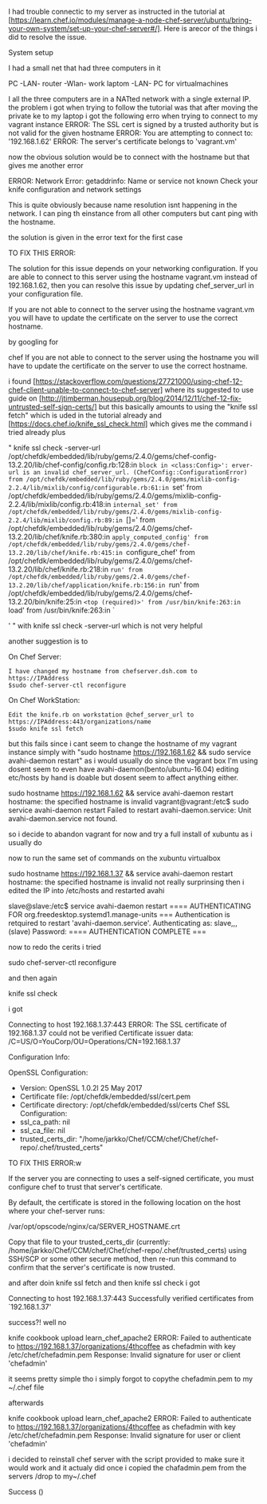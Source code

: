 I had trouble connectic to my server as instructed in the tutorial at [https://learn.chef.io/modules/manage-a-node-chef-server/ubuntu/bring-your-own-system/set-up-your-chef-server#/]. Here is arecor of the things i did to resolve the issue.

System setup

I had a small net that had three computers in it 

PC -LAN- router -Wlan- work laptom
	-LAN-
  PC for virtualmachines

I all the three computers are in a NATted network with a single external IP. the problem i got when trying to follow the tutorial was that after moving the private ke to my laptop i got the following erro when trying to connect to my vagrant instance ERROR: The SSL cert is signed by a trusted authority but is not valid for the given hostname
ERROR: You are attempting to connect to:   '192.168.1.62'
ERROR: The server's certificate belongs to 'vagrant.vm'

now the obvious solution would be to connect with the hostname but that gives me another error

ERROR: Network Error: getaddrinfo: Name or service not known
Check your knife configuration and network settings

This is quite obviously because name resolution isnt happening in the network. I can ping th einstance from all other computers but cant ping with the hostname.

the solution is given in the error text for the first case

TO FIX THIS ERROR:

The solution for this issue depends on your networking configuration. If you
are able to connect to this server using the hostname vagrant.vm
instead of 192.168.1.62, then you can resolve this issue by updating chef_server_url
in your configuration file.

If you are not able to connect to the server using the hostname vagrant.vm
you will have to update the certificate on the server to use the correct hostname.

by googling for

chef If you are not able to connect to the server using the hostname you will have to update the certificate on the server to use the correct hostname.

i found [https://stackoverflow.com/questions/27721000/using-chef-12-chef-client-unable-to-connect-to-chef-server] where its suggested to use guide on [http://jtimberman.housepub.org/blog/2014/12/11/chef-12-fix-untrusted-self-sign-certs/] but this basically amounts to using the "knife ssl fetch" which is uded in the tutorial already and [https://docs.chef.io/knife_ssl_check.html] which gives me the command i tried already plus

 " knife ssl check -server-url
/opt/chefdk/embedded/lib/ruby/gems/2.4.0/gems/chef-config-13.2.20/lib/chef-config/config.rb:128:in `block in <class:Config>': erver-url is an invalid chef_server_url. (ChefConfig::ConfigurationError)
	from /opt/chefdk/embedded/lib/ruby/gems/2.4.0/gems/mixlib-config-2.2.4/lib/mixlib/config/configurable.rb:61:in `set'
	from /opt/chefdk/embedded/lib/ruby/gems/2.4.0/gems/mixlib-config-2.2.4/lib/mixlib/config.rb:418:in `internal_set'
	from /opt/chefdk/embedded/lib/ruby/gems/2.4.0/gems/mixlib-config-2.2.4/lib/mixlib/config.rb:89:in `[]='
	from /opt/chefdk/embedded/lib/ruby/gems/2.4.0/gems/chef-13.2.20/lib/chef/knife.rb:380:in `apply_computed_config'
	from /opt/chefdk/embedded/lib/ruby/gems/2.4.0/gems/chef-13.2.20/lib/chef/knife.rb:415:in `configure_chef'
	from /opt/chefdk/embedded/lib/ruby/gems/2.4.0/gems/chef-13.2.20/lib/chef/knife.rb:218:in `run'
	from /opt/chefdk/embedded/lib/ruby/gems/2.4.0/gems/chef-13.2.20/lib/chef/application/knife.rb:156:in `run'
	from /opt/chefdk/embedded/lib/ruby/gems/2.4.0/gems/chef-13.2.20/bin/knife:25:in `<top (required)>'
	from /usr/bin/knife:263:in `load'
	from /usr/bin/knife:263:in `<main>'
"
with knife ssl check -server-url which is not very helpful

another suggestion is to

On Chef Server:

    I have changed my hostname from chefserver.dsh.com to https://IPAddress
    $sudo chef-server-ctl reconfigure

On Chef WorkStation:

    Edit the knife.rb on workstation @chef_server_url to https://IPAddress:443/organizations/name
    $sudo knife ssl fetch


but this fails since i cant seem to change the hostname of my vagrant instance simply with "sudo hostname https://192.168.1.62 && sudo service avahi-daemon restart" as i would usually do since the vagrant box I'm using dosent seem to even have avahi-daemon(bento/ubuntu-16.04) editing etc/hosts by hand is doable but dosent seem to affect anything either. 

sudo hostname https://192.168.1.62 && service avahi-daemon restart
hostname: the specified hostname is invalid
vagrant@vagrant:/etc$ sudo service avahi-daemon restart
Failed to restart avahi-daemon.service: Unit avahi-daemon.service not found.

so i decide to abandon vagrant for now and try a full install of xubuntu as i usually do

now to run the same set of commands on the xubuntu virtualbox 

sudo hostname https://192.168.1.37 && service avahi-daemon restart
hostname: the specified hostname is invalid
not really surprinsing then i edited the IP into /etc/hosts and restarted avahi

slave@slave:/etc$ service avahi-daemon restart
==== AUTHENTICATING FOR org.freedesktop.systemd1.manage-units ===
Authentication is retquired to restart 'avahi-daemon.service'.
Authenticating as: slave,,, (slave)
Password: 
==== AUTHENTICATION COMPLETE ===

now to redo the cerits i tried 

sudo chef-server-ctl reconfigure 

and then again 

knife ssl check

i got 

Connecting to host 192.168.1.37:443
ERROR: The SSL certificate of 192.168.1.37 could not be verified
Certificate issuer data: /C=US/O=YouCorp/OU=Operations/CN=192.168.1.37

Configuration Info:

OpenSSL Configuration:
* Version: OpenSSL 1.0.2l  25 May 2017
* Certificate file: /opt/chefdk/embedded/ssl/cert.pem
* Certificate directory: /opt/chefdk/embedded/ssl/certs
Chef SSL Configuration:
* ssl_ca_path: nil
* ssl_ca_file: nil
* trusted_certs_dir: "/home/jarkko/Chef/CCM/chef/Chef/chef-repo/.chef/trusted_certs"

TO FIX THIS ERROR:w

If the server you are connecting to uses a self-signed certificate, you must
configure chef to trust that server's certificate.

By default, the certificate is stored in the following location on the host
where your chef-server runs:

  /var/opt/opscode/nginx/ca/SERVER_HOSTNAME.crt

Copy that file to your trusted_certs_dir (currently: /home/jarkko/Chef/CCM/chef/Chef/chef-repo/.chef/trusted_certs)
using SSH/SCP or some other secure method, then re-run this command to confirm
that the server's certificate is now trusted.

and after doin knife ssl fetch and then knife ssl check i got 

Connecting to host 192.168.1.37:443
Successfully verified certificates from `192.168.1.37'

success?! well no 

knife cookbook upload learn_chef_apache2
ERROR: Failed to authenticate to https://192.168.1.37/organizations/4thcoffee as chefadmin with key /etc/chef/chefadmin.pem
Response:  Invalid signature for user or client 'chefadmin'

it seems pretty simple tho i simply forgot to copythe chefadmin.pem to my ~/.chef file

afterwards 

knife cookbook upload learn_chef_apache2
ERROR: Failed to authenticate to https://192.168.1.37/organizations/4thcoffee as chefadmin with key /etc/chef/chefadmin.pem
Response:  Invalid signature for user or client 'chefadmin'

i decided to reinstall chef server with the script provided to make sure it would work and it actualy did once i copied the chafadmin.pem from the servers /drop to my~/.chef 

Success ()
